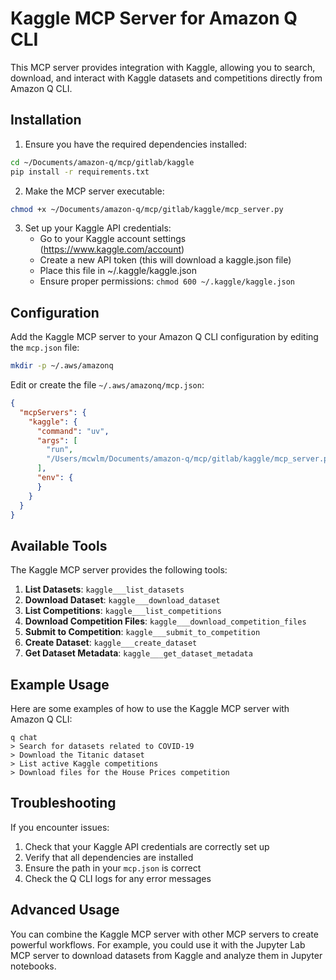 # Kaggle MCP Server for Amazon Q CLI

This MCP server provides integration with Kaggle, allowing you to search, download, and interact with Kaggle datasets and competitions directly from Amazon Q CLI.

## Installation

1. Ensure you have the required dependencies installed:

```bash
cd ~/Documents/amazon-q/mcp/gitlab/kaggle
pip install -r requirements.txt
```

2. Make the MCP server executable:

```bash
chmod +x ~/Documents/amazon-q/mcp/gitlab/kaggle/mcp_server.py
```

3. Set up your Kaggle API credentials:
   - Go to your Kaggle account settings (https://www.kaggle.com/account)
   - Create a new API token (this will download a kaggle.json file)
   - Place this file in ~/.kaggle/kaggle.json
   - Ensure proper permissions: `chmod 600 ~/.kaggle/kaggle.json`

## Configuration

Add the Kaggle MCP server to your Amazon Q CLI configuration by editing the `mcp.json` file:

```bash
mkdir -p ~/.aws/amazonq
```

Edit or create the file `~/.aws/amazonq/mcp.json`:

```json
{
  "mcpServers": {
    "kaggle": {
      "command": "uv",
      "args": [
        "run",
        "/Users/mcwlm/Documents/amazon-q/mcp/gitlab/kaggle/mcp_server.py"
      ],
      "env": {
      }
    }
  }
}
```

## Available Tools

The Kaggle MCP server provides the following tools:

1. **List Datasets**: `kaggle___list_datasets`
2. **Download Dataset**: `kaggle___download_dataset`
3. **List Competitions**: `kaggle___list_competitions`
4. **Download Competition Files**: `kaggle___download_competition_files`
5. **Submit to Competition**: `kaggle___submit_to_competition`
6. **Create Dataset**: `kaggle___create_dataset`
7. **Get Dataset Metadata**: `kaggle___get_dataset_metadata`

## Example Usage

Here are some examples of how to use the Kaggle MCP server with Amazon Q CLI:

```
q chat
> Search for datasets related to COVID-19
> Download the Titanic dataset
> List active Kaggle competitions
> Download files for the House Prices competition
```

## Troubleshooting

If you encounter issues:

1. Check that your Kaggle API credentials are correctly set up
2. Verify that all dependencies are installed
3. Ensure the path in your `mcp.json` is correct
4. Check the Q CLI logs for any error messages

## Advanced Usage

You can combine the Kaggle MCP server with other MCP servers to create powerful workflows. For example, you could use it with the Jupyter Lab MCP server to download datasets from Kaggle and analyze them in Jupyter notebooks.
